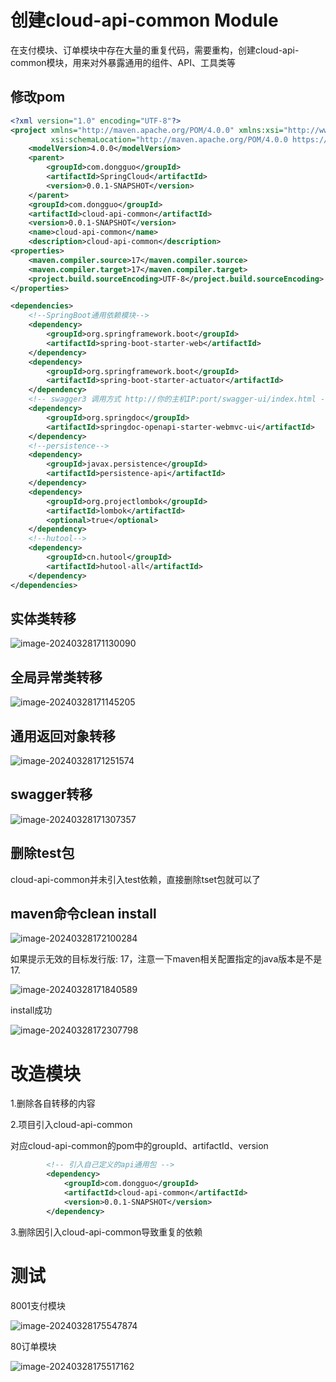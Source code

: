 # 创建cloud-api-common Module

在支付模块、订单模块中存在大量的重复代码，需要重构，创建cloud-api-common模块，用来对外暴露通用的组件、API、工具类等

## 修改pom

```xml
<?xml version="1.0" encoding="UTF-8"?>
<project xmlns="http://maven.apache.org/POM/4.0.0" xmlns:xsi="http://www.w3.org/2001/XMLSchema-instance"
         xsi:schemaLocation="http://maven.apache.org/POM/4.0.0 https://maven.apache.org/xsd/maven-4.0.0.xsd">
    <modelVersion>4.0.0</modelVersion>
    <parent>
        <groupId>com.dongguo</groupId>
        <artifactId>SpringCloud</artifactId>
        <version>0.0.1-SNAPSHOT</version>
    </parent>
    <groupId>com.dongguo</groupId>
    <artifactId>cloud-api-common</artifactId>
    <version>0.0.1-SNAPSHOT</version>
    <name>cloud-api-common</name>
    <description>cloud-api-common</description>
<properties>
    <maven.compiler.source>17</maven.compiler.source>
    <maven.compiler.target>17</maven.compiler.target>
    <project.build.sourceEncoding>UTF-8</project.build.sourceEncoding>
</properties>

<dependencies>
    <!--SpringBoot通用依赖模块-->
    <dependency>
        <groupId>org.springframework.boot</groupId>
        <artifactId>spring-boot-starter-web</artifactId>
    </dependency>
    <dependency>
        <groupId>org.springframework.boot</groupId>
        <artifactId>spring-boot-starter-actuator</artifactId>
    </dependency>
    <!-- swagger3 调用方式 http://你的主机IP:port/swagger-ui/index.html -->
    <dependency>
        <groupId>org.springdoc</groupId>
        <artifactId>springdoc-openapi-starter-webmvc-ui</artifactId>
    </dependency>
    <!--persistence-->
	<dependency>
		<groupId>javax.persistence</groupId>
		<artifactId>persistence-api</artifactId>
	</dependency>
    <dependency>
        <groupId>org.projectlombok</groupId>
        <artifactId>lombok</artifactId>
        <optional>true</optional>
    </dependency>
    <!--hutool-->
    <dependency>
        <groupId>cn.hutool</groupId>
        <artifactId>hutool-all</artifactId>
    </dependency>
</dependencies>
```

## 实体类转移

![image-20240328171130090](https://gitee.com/dongguo4812_admin/image/raw/master/image/202403282104918.png)

## 全局异常类转移

![image-20240328171145205](https://gitee.com/dongguo4812_admin/image/raw/master/image/202404022035182.png)

## 通用返回对象转移

![image-20240328171251574](https://gitee.com/dongguo4812_admin/image/raw/master/image/202403282104078.png)

## swagger转移

![image-20240328171307357](https://gitee.com/dongguo4812_admin/image/raw/master/image/202403282104553.png)

## 删除test包

cloud-api-common并未引入test依赖，直接删除tset包就可以了

## maven命令clean install

![image-20240328172100284](https://gitee.com/dongguo4812_admin/image/raw/master/image/202403282105998.png)



如果提示无效的目标发行版: 17，注意一下maven相关配置指定的java版本是不是17.

![image-20240328171840589](https://gitee.com/dongguo4812_admin/image/raw/master/image/202403282105177.png)

install成功

![image-20240328172307798](https://gitee.com/dongguo4812_admin/image/raw/master/image/202403282105364.png)



# 改造模块

1.删除各自转移的内容

2.项目引入cloud-api-common

对应cloud-api-common的pom中的groupId、artifactId、version

```xml
		<!-- 引入自己定义的api通用包 -->
		<dependency>
			<groupId>com.dongguo</groupId>
			<artifactId>cloud-api-common</artifactId>
			<version>0.0.1-SNAPSHOT</version>
		</dependency>
```

3.删除因引入cloud-api-common导致重复的依赖

# 测试

8001支付模块

![image-20240328175547874](https://gitee.com/dongguo4812_admin/image/raw/master/image/202403282105042.png)

80订单模块

![image-20240328175517162](https://gitee.com/dongguo4812_admin/image/raw/master/image/202403282105871.png)